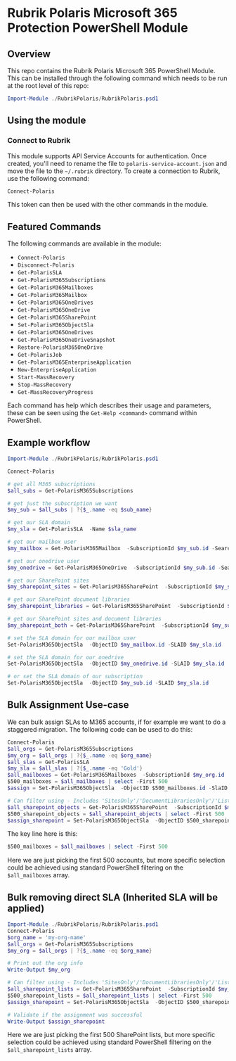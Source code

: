 # Rubrik Polaris Microsoft 365 Protection PowerShell Module

## Overview

This repo contains the Rubrik Polaris Microsoft 365 PowerShell Module. This can be installed through the following command which needs to be run at the root level of this repo:

```powershell
Import-Module ./RubrikPolaris/RubrikPolaris.psd1 
```

## Using the module

### Connect to Rubrik

This module supports API Service Accounts for authentication. Once created, you'll need to rename the file to `polaris-service-account.json` and move the file to the `~/.rubrik` directory. To create a connection to Rubrik, use the following command:

```powershell
Connect-Polaris

```

This token can then be used with the other commands in the module.

## Featured Commands

The following commands are available in the module:

* `Connect-Polaris`
* `Disconnect-Polaris`
* `Get-PolarisSLA`
* `Get-PolarisM365Subscriptions`
* `Get-PolarisM365Mailboxes`
* `Get-PolarisM365Mailbox`
* `Get-PolarisM365OneDrives`
* `Get-PolarisM365OneDrive`
* `Get-PolarisM365SharePoint`
* `Set-PolarisM365ObjectSla`
* `Get-PolarisM365OneDrives`
* `Get-PolarisM365OneDriveSnapshot`
* `Restore-PolarisM365OneDrive`
* `Get-PolarisJob`
* `Get-PolarisM365EnterpriseApplication`
* `New-EnterpriseApplication`
* `Start-MassRecovery`
* `Stop-MassRecovery`
* `Get-MassRecoveryProgress`

Each command has help which describes their usage and parameters, these can be seen using the `Get-Help <command>` command within PowerShell.

## Example workflow

```powershell
Import-Module ./RubrikPolaris/RubrikPolaris.psd1 

Connect-Polaris

# get all M365 subscriptions
$all_subs = Get-PolarisM365Subscriptions 

# get just the subscription we want
$my_sub = $all_subs | ?{$_.name -eq $sub_name}

# get our SLA domain
$my_sla = Get-PolarisSLA  -Name $sla_name

# get our mailbox user
$my_mailbox = Get-PolarisM365Mailbox  -SubscriptionId $my_sub.id -SearchString 'arif'

# get our onedrive user
$my_onedrive = Get-PolarisM365OneDrive  -SubscriptionId $my_sub.id -SearchString 'arif'

# get our SharePoint sites
$my_sharepoint_sites = Get-PolarisM365SharePoint  -SubscriptionId $my_sub.id -SearchString 'arif' - Includes 'SitesOnly'

# get our SharePoint document libraries
$my_sharepoint_libraries = Get-PolarisM365SharePoint  -SubscriptionId $my_sub.id -SearchString 'arif' - Includes 'DocumentLibrariesOnly'

# get our SharePoint sites and document libraries
$my_sharepoint_both = Get-PolarisM365SharePoint  -SubscriptionId $my_sub.id -SearchString 'arif'

# set the SLA domain for our mailbox user
Set-PolarisM365ObjectSla  -ObjectID $my_mailbox.id -SLAID $my_sla.id

# set the SLA domain for our onedrive
Set-PolarisM365ObjectSla  -ObjectID $my_onedrive.id -SLAID $my_sla.id

# or set the SLA domain of our subscription
Set-PolarisM365ObjectSla  -ObjectID $my_sub.id -SLAID $my_sla.id
```

## Bulk Assignment Use-case

We can bulk assign SLAs to M365 accounts, if for example we want to do a staggered migration. The following code can be used to do this:

```powershell
Connect-Polaris
$all_orgs = Get-PolarisM365Subscriptions 
$my_org = $all_orgs | ?{$_.name -eq $org_name}
$all_slas = Get-PolarisSLA 
$my_sla = $all_slas | ?{$_.name -eq 'Gold'}
$all_mailboxes = Get-PolarisM365Mailboxes  -SubscriptionId $my_org.id
$500_mailboxes = $all_mailboxes | select -First 500
$assign = Set-PolarisM365ObjectSla  -ObjectID $500_mailboxes.id -SlaID $my_sla.id

# Can filter using - Includes 'SitesOnly'/'DocumentLibrariesOnly'/'ListsOnly'
$all_sharepoint_objects = Get-PolarisM365SharePoint  -SubscriptionId $my_org.id
$500_sharepoint_objects = $all_sharepoint_objects | select -First 500
$assign_sharepoint = Set-PolarisM365ObjectSla  -ObjectID $500_sharepoint_objects.id -SlaID $my_sla.id
```

The key line here is this:

```powershell
$500_mailboxes = $all_mailboxes | select -First 500
```

Here we are just picking the first 500 accounts, but more specific selection could be achieved using standard PowerShell filtering on the `$all_mailboxes` array.

## Bulk removing direct SLA (Inherited SLA will be applied)

```powershell
Import-Module ./RubrikPolaris/RubrikPolaris.psd1 
Connect-Polaris
$org_name = 'my-org-name'
$all_orgs = Get-PolarisM365Subscriptions 
$my_org = $all_orgs | ?{$_.name -eq $org_name}

# Print out the org info
Write-Output $my_org

# Can filter using - Includes 'SitesOnly'/'DocumentLibrariesOnly'/'ListsOnly'
$all_sharepoint_lists = Get-PolarisM365SharePoint  -SubscriptionId $my_org.id -Includes 'ListOnly'
$500_sharepoint_lists = $all_sharepoint_lists | select -First 500
$assign_sharepoint = Set-PolarisM365ObjectSla  -ObjectID $500_sharepoint_lists.id -SlaID 'UNPROTECTED'

# Validate if the assignment was successful
Write-Output $assign_sharepoint
```
Here we are just picking the first 500 SharePoint lists, but more specific selection could be achieved using standard PowerShell filtering on the `$all_sharepoint_lists` array.
